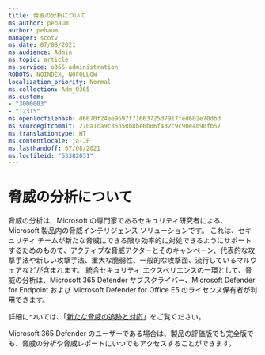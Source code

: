 ```yaml
---
title: 脅威の分析について
ms.author: pebaum
author: pebaum
manager: scotv
ms.date: 07/08/2021
ms.audience: Admin
ms.topic: article
ms.service: o365-administration
ROBOTS: NOINDEX, NOFOLLOW
localization_priority: Normal
ms.collection: Adm_O365
ms.custom:
- "3000003"
- "12315"
ms.openlocfilehash: d6670f24ee9597f71663725d7917fed602e70dbd
ms.sourcegitcommit: 270a1ca9c35b50b8be6b06f432c9c90e4090fb57
ms.translationtype: HT
ms.contentlocale: ja-JP
ms.lasthandoff: 07/08/2021
ms.locfileid: "53382031"
---
```

# <a name="about-threat-analytics"></a>脅威の分析について

脅威の分析は、Microsoft の専門家であるセキュリティ研究者による、Microsoft 製品内の脅威インテリジェンス ソリューションです。 これは、セキュリティ チームが新たな脅威にできる限り効率的に対処できるようにサポートするためのもので、アクティブな脅威アクターとそのキャンペーン、代表的な攻撃手法や新しい攻撃手法、重大な脆弱性、一般的な攻撃面、流行しているマルウェアなどが含まれます。 統合セキュリティ エクスペリエンスの一環として、脅威の分析は、Microsoft 365 Defender サブスクライバー、Microsoft Defender for Endpoint および Microsoft Defender for Office E5 のライセンス保有者が利用できます。 

詳細については、「[新たな脅威の追跡と対応](/microsoft-365/security/defender/threat-analytics)」をご覧ください。

Microsoft 365 Defender のユーザーである場合は、製品の評価版でも完全版でも、脅威の分析や脅威レポートにいつでもアクセスすることができます。 